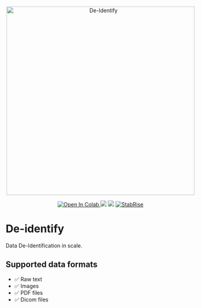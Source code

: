 <p align="center">
  <br/>
    <img alt="De-Identify" src="https://stabrise.com/media/filer_public_thumbnails/filer_public/b1/54/b154d991-70d7-4c4e-9e62-622a174660a0/deidentify.png__1000x300_subsampling-2.webp" width="500" style="max-width: 100%;">
  <br/>
</p>

<p align="center">
    <a target="_blank" href="https://colab.research.google.com/github/StabRise/de-identify/blob/master/image/ImageDeIdentification.ipynb">
        <img src="https://colab.research.google.com/assets/colab-badge.svg" alt="Open In Colab"/>
    </a>
    <a href="https://github.com/stabrise/de-identify/" alt="GitHub"><img src="https://img.shields.io/static/v1?label=GitHub&message=De-Identify&color=blue&logo=github" /></a>
    <a href="https://pypi.org/project/scaledp/" alt="Package on PyPI"><img src="https://img.shields.io/pypi/v/scaledp.svg" /></a>    
    <a href="https://stabrise.com"><img alt="StabRise" src="https://img.shields.io/badge/by-StabRise-orange.svg?style=flat&colorA=E1523D&colorB=007D8A"></a>
</p>


# De-identify

Data De-Identification in scale.

## Supported data formats

 - ✅ Raw text
 - ✅ Images
 - ✅ PDF files
 - ✅ Dicom files

